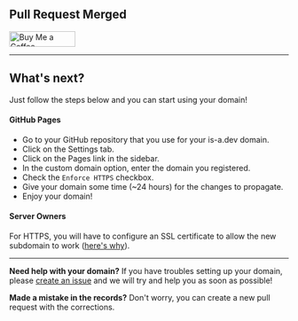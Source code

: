 ## Pull Request Merged

<a href="https://www.buymeacoffee.com/andrewstech" target="_blank"><img src="https://cdn.buymeacoffee.com/buttons/default-orange.png" alt="Buy Me a Coffee" height="28" width="119"></a> 

---

## What's next?
Just follow the steps below and you can start using your domain!

#### GitHub Pages
- Go to your GitHub repository that you use for your is-a.dev domain.
- Click on the Settings tab.
- Click on the Pages link in the sidebar.
- In the custom domain option, enter the domain you registered.
- Check the `Enforce HTTPS` checkbox.
- Give your domain some time (~24 hours) for the changes to propagate.
- Enjoy your domain!

#### Server Owners
For HTTPS, you will have to configure an SSL certificate to allow the new subdomain to work ([here's why](https://get.dev/#:~:text=The%20.dev%20top%2Dlevel%20domain%20is%20included%20on%20the%20HSTS%20preload%20list%2C%20making%20HTTPS%20required%20on%20all%20connections%20to%20.dev%20websites%20and%20pages%20without%20needing%20individual%20HSTS%20registration%20or%20configuration.%20Security%20is%20built%20in.)).

---

**Need help with your domain?** If you have troubles setting up your domain, please [create an issue](https://github.com/open-domains/register/issues/new/choose) and we will try and help you as soon as possible!

**Made a mistake in the records?** Don't worry, you can create a new pull request with the corrections.
